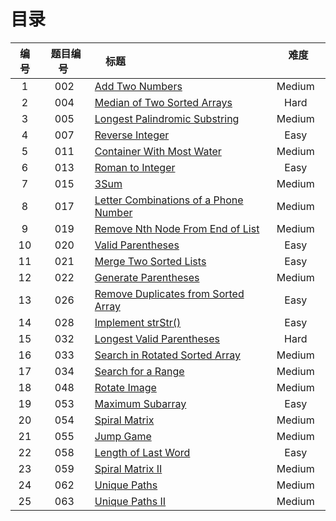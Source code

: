# 目录



|编号| 题目编号 |     标题     |       难度       |
|:----------:|:----------:|:----------------------------------------------- | :---------------:|
|   1  |   002  |   [Add Two Numbers][1]   |     Medium    |
|   2  |   004  |   [Median of Two Sorted Arrays][2]   |     Hard    |
|   3  |   005  |   [Longest Palindromic Substring][3]   |     Medium    |
|   4  |   007  |   [Reverse Integer][4]   |     Easy    |
|   5  |   011  |   [Container With Most Water][5]   |     Medium    |
|   6  |   013  |   [Roman to Integer][6]   |     Easy    |
|   7  |   015  |   [3Sum][7]   |     Medium    |
|   8  |   017  |   [Letter Combinations of a Phone Number][8]   |     Medium    |
|   9  |   019  |   [Remove Nth Node From End of List][9]   |     Medium    |
|   10  |   020  |   [Valid Parentheses][10]   |     Easy    |
|   11  |   021  |   [Merge Two Sorted Lists][11]   |     Easy    |
|   12  |   022  |   [Generate Parentheses][12]  |     Medium    |
|   13  |   026  |   [Remove Duplicates from Sorted Array][13]  |     Easy    |
|   14  |   028  |   [Implement strStr()][14]  |   Easy  |
|   15  |   032  |   [Longest Valid Parentheses][15]  |   Hard  |
|   16  |   033  |   [Search in Rotated Sorted Array][16]  |   Medium  |
|   17  |   034  |   [Search for a Range][17]  |   Medium  |
|   18  |   048  |   [Rotate Image][18] |   Medium  |
|   19  |   053  |   [Maximum Subarray][19]  |   Easy  |
|   20  |   054  |   [Spiral Matrix][20]  |   Medium  |
|   21  |   055  |   [Jump Game][21]  |   Medium  |
|   22  |   058  |   [Length of Last Word][22]  |   Easy  |
|   23  |   059  |   [Spiral Matrix II][23]  |   Medium  |
|   24  |   062  |   [Unique Paths][24]  |   Medium  |
|   25  |   063  |   [Unique Paths II][25]  |   Medium  |


  [1]: https://github.com/Zelda256/LeetCode_Zelda/blob/master/Problems/002.%20Add%20Two%20Numbers.md
  [2]: https://github.com/Zelda256/LeetCode_Zelda/blob/master/Problems/004.%20Median%20of%20Two%20Sorted%20Arrays.md
  [3]: https://github.com/Zelda256/LeetCode_Zelda/blob/master/Problems/005.%20Longest%20Palindromic%20Substring.md
  [4]: https://github.com/Zelda256/LeetCode_Zelda/blob/master/Problems/007.%20Reverse%20Integer.md
  [5]: https://github.com/Zelda256/LeetCode_Zelda/blob/master/Problems/011.%20Container%20With%20Most%20Water.md
  [6]: https://github.com/Zelda256/LeetCode_Zelda/blob/master/Problems/013.%20Roman%20to%20Integer.md
  [7]: https://github.com/Zelda256/LeetCode_Zelda/blob/master/Problems/015.%203Sum.md
  [8]: https://github.com/Zelda256/LeetCode_Zelda/blob/master/Problems/017.%20Letter%20Combinations%20of%20a%20Phone%20Number.md
  [9]: https://github.com/Zelda256/LeetCode_Zelda/blob/master/Problems/019.%20Remove%20Nth%20Node%20From%20End%20of%20List.md
  [10]: https://github.com/Zelda256/LeetCode_Zelda/blob/master/Problems/020.%20Valid%20Parentheses.md
  [11]: https://github.com/Zelda256/LeetCode_Zelda/blob/master/Problems/021.%20Merge%20Two%20Sorted%20Lists.md
  [12]: https://github.com/Zelda256/LeetCode_Zelda/blob/master/Problems/022.%20Generate%20Parentheses.md
  [13]: https://github.com/Zelda256/LeetCode_Zelda/blob/master/Problems/026.%20Remove%20Duplicates%20from%20Sorted%20Array.md
  [14]: https://github.com/Zelda256/LeetCode_Zelda/blob/master/Problems/028.%20Implement%20strStr%28%29.md
  [15]: https://github.com/Zelda256/LeetCode_Zelda/blob/master/Problems/032.%20Longest%20Valid%20Parentheses.md
  [16]: https://github.com/Zelda256/LeetCode_Zelda/blob/master/Problems/033.%20Search%20in%20Rotated%20Sorted%20Array.md
  [17]: https://github.com/Zelda256/LeetCode_Zelda/blob/master/Problems/034.%20Search%20for%20a%20Range.md
  [18]: https://github.com/Zelda256/LeetCode_Zelda/blob/master/Problems/048.%20Rotate%20Image.md
  [19]: https://github.com/Zelda256/LeetCode_Zelda/blob/master/Problems/053.%20Maximum%20Subarray.md
  [20]: https://github.com/Zelda256/LeetCode_Zelda/blob/master/Problems/054.%20Spiral%20Matrix.md
  [21]: https://github.com/Zelda256/LeetCode_Zelda/blob/master/Problems/055.%20Jump%20Game.md
  [22]: https://github.com/Zelda256/LeetCode_Zelda/blob/master/Problems/058.%20Length%20of%20Last%20Word.md
  [23]: https://github.com/Zelda256/LeetCode_Zelda/blob/master/Problems/059.%20Spiral%20Matrix%20II.md
  [24]: https://github.com/Zelda256/LeetCode_Zelda/blob/master/Problems/062.%20Unique%20Paths.md
  [25]: https://github.com/Zelda256/LeetCode_Zelda/blob/master/Problems/063.%20Unique%20Paths%20II.md
